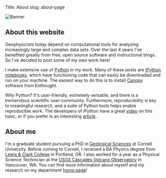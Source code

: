 Title: About
slug: about-page

<!--- markdown comment: how to link to files (inset image) -->
![Banner]({filename}/images/banner_home.gif)

<!--- Alternativey insert image using liquid tag: -->
<!--- {% img {filename}/images/banner_home.gif %} -->

## About this website
Geophysicists today depend on computational tools for analyzing increasingly large and complex data sets. Over the last 4 years I've benefited greatly from free, open source software and instructional blogs. So I've decided to post some of my own work here!

I make extensive use of [Python](http://www.python.org) in my work. Many of these posts are [iPython notebooks](http://ipython.org/notebook.html), which have functioning code that can easily be downloaded and run on your machine. The easiest way to do this is to install [Canopy](https://www.enthought.com/products/canopy/) software from Enthought. 

Why Python? It's user-friendly, extremely versatile, and there is a tremendous scientific user-community. Furthermore, reproducibility is key to meaningful research, and a suite of Python tools helps enable reproducible work. The developers of iPython have a great [video](http://www.youtube.com/watch?feature=player_embedded&v=F4rFuIb1Ie4) on this topic, or if you prefer is an interesting [article](http://blog.fperez.org/2013/04/literate-computing-and-computational.html) .

## About me
I'm a graduate student pursuing a PhD in [Geological Sciences](http://www.eas.cornell.edu) at Cornell University. Before coming to Cornell, I received a BA Physics degree from [Lewis &amp; Clark College](http://www.lclark.edu/college/departments/physics/) in Portland, OR. I also worked for a year as a Physical Science Technician at the [USGS Cascades Volcano Observatory](http://vulcan.wr.usgs.gov/) in Vancouver, WA. You can find more information about myself and my research on my department [home page](http://www.geo.cornell.edu/eas/gstudent/sth54/)!
